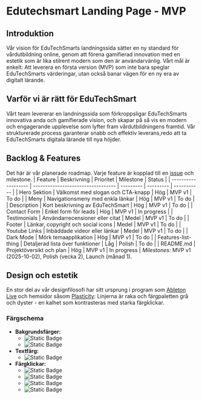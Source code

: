 # Edutechsmart Landing Page - MVP
## Introduktion
Vår vision för EduTechSmarts landningssida sätter en ny standard för vårdutbildning online, genom att förena gamifierad innovation med en estetik som är lika stilrent modern som den är användarvänlig.
Vårt mål är enkelt: Att leverera en första version (MVP) som inte bara speglar EduTechSmarts värderingar, utan också banar vägen för en ny era av digitalt lärande.
## Varför vi är rätt för EduTechSmart
Vårt team levererar en landningssida som förkroppsligar EduTechSmarts innovativa anda och gamifierade vision, och skapar på så vis en modern och engagerande upplevelse som lyfter fram vårdutbildningens framtid.
Vår strukturerade process garanterar snabb och effektiv leverans,redo att ta EduTechSmarts digitala lärande till nya höjder.
## Backlog & Features
Det här är vår planerade roadmap. Varje feature är kopplad till en [issue](https://github.com/maraccus/edutechsmart-landingpage/issues) och milestone.
| Feature             | Beskrivning                        | Prioritet | Milestone | Status      |
| ------------------- | ---------------------------------- | --------- | --------- | ----------- |
| Hero Sektion        | Välkomst med slogan och CTA-knapp  | Hög       | MVP v1    | To do       |
| Meny                | Navigationsmeny med enkla länkar   | Hög       | MVP v1    | To do       |
| Description         | Kort beskrivning av EduTechSmart   | Hög       | MVP v1    | To do       |
| Contact Form        | Enkel form för leads               | Hög       | MVP v1    | In progress |
| Testimonials        | Användarrecensioner eller citat    | Medel     | MVP v1    | To do       |
| Footer              | Länkar, copyright och social icons | Medel     | MVP v1    | To do       |
| Youtube Links       | Inbäddade videor eller länkar      | Medel     | MVP v1    | To do       |
| Dark Mode           | Mörk temaapplikation               | Hög       | MVP v1    | To do       |
| Features-list-thing | Detaljerad lista över funktioner   | Låg       | Polish    | To do       |
| README.md           | Projektöversikt och plan           | Hög       | MVP v1    | In progress |
_Milestones:_ MVP v1 (2025-10-02), Polish (vecka 2), Launch (månad 1).
## Design och estetik
En stor del av vår designfilosofi har sitt ursprung i program som [Ableton Live](https://www.ableton.com/en/live/) och hemsidor såsom [Plasticity](https://www.plasticity.xyz/): Linjerna är raka och färgpaletten grå och dyster - en kalhet som kontrasteras med starka färgklickar.
### Färgschema
- **Bakgrundsfärger:**
  - ![Static Badge](https://img.shields.io/badge/Dark%20Gray%3A-%20%231E1E1E-%20%231E1E1E)
  - ![Static Badge](https://img.shields.io/badge/Lighter%20Gray%3A-%20%234F4F4F-%20%234F4F4F)
- **Textfärg:**
  - ![Static Badge](https://img.shields.io/badge/Text%20Color%3A-%20%23EEEEEE-%20%23EEEEEE)
- **Färgklickar:**
  - ![Static Badge](https://img.shields.io/badge/Purple%3A-%20%23EB4CCE%20-%20%23EB4CCE)
  - ![Static Badge](https://img.shields.io/badge/Blue%3A-%20%236DE6FC-%20%236DE6FC)
  - ![Static Badge](https://img.shields.io/badge/Turcoise%3A-%20%238DFCE8-%20%238DFCE8)
  - ![Static Badge](https://img.shields.io/badge/Yellow%3A-%20%23FBF05E-%20%23FBF05E)
